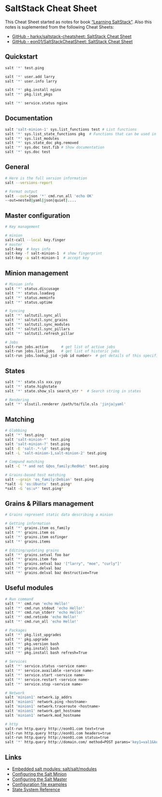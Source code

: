 # SaltStack Cheat Sheet

This Cheat Sheet started as notes for book [“Learning SaltStack”](https://www.packtpub.com/networking-and-servers/learning-saltstack-second-edition).
Also this notes is suplemented from the following Cheat Sheets:
* [GitHub - harkx/saltstack-cheatsheet: SaltStack Cheat Sheet](https://github.com/harkx/saltstack-cheatsheet)
* [GitHub - eon01/SaltStackCheatSheet: SaltStack Cheat Sheet](https://github.com/eon01/SaltStackCheatSheet)

## Quickstart
```sh
salt '*' test.ping

salt '*' user.add larry
salt '*' user.info larry

salt '*' pkg.install nginx
salt '*' pkg.list_pkgs

salt '*' service.status nginx
```

## Documentation
```sh
salt 'salt-minion-1' sys.list_functions test # List functions
salt '*' sys.list_state_functions pkg  # Functions that can be used in states
salt '*' sys.list_modules
salt '*' sys.state_doc pkg.removed
salt '*' sys.doc test.fib # Show documentation
salt '*' sys.doc test
```

## General
```sh
# Here is the full version information 
salt --versions-report

# Format output
salt --out=json '*' cmd.run_all 'echo OK'
--out=nested|yaml|json|quiet|....
```

## Master configuration
```sh
# Key management

# minion
salt-call --local key.finger
# master
salt-key  # keys info
salt-key -f salt-minion-1  # show fingerprint
salt-key -a salt-minion-1  # accept key
```

## Minion management
```sh
# Minion info
salt '*' status.discusage
salt '*' status.loadavg
salt '*' status.meminfo
salt '*' status.uptime

# Syncing
salt '*' saltutil.sync_all
salt '*' saltutil.sync_grains
salt '*' saltutil.sync_modules
salt '*' saltutil.sync_pillars
salt '*' saltutil.refresh_pillar

# Jobs
salt-run jobs.active      # get list of active jobs
salt-run jobs.list_jobs   # get list of historic jobs
salt-run jobs.lookup_jid <job id number>  # get details of this specific job
```

## States
```sh
salt '*' state.sls xxx.yyy
salt '*' state.highstate
salt '*' state.show_sls search_str *  # Search string in states

# Rendering
salt '*' slsutil.renderer /path/to/file.sls 'jinja|yaml'
```

## Matching
```sh
# Globbing
salt '*' test.ping
salt 'salt-minion-*' test.ping
salt 'salt-minion-?' test.ping
salt -E 'salt-.*-\d' test.ping
salt -L 'salt-minion-1,salt-minion-2' test.ping

# Compund matching
salt -C '* and not G@os_family:RedHat' test.ping

# Grains-based host matching
salt --grain 'os_family:Debian' test.ping
*salt -G 'os:Ubuntu' test.ping*
*salt -G 'os:u*' test.ping*
```

## Grains & Pillars management
```sh
# Grains represent static data describing a minion

# Getting information
salt '*' grains.item os_family
salt '*' grains.item os
salt '*' grains.item osfinger
salt '*' grains.items

# Editing/updating grains
salt '*' grains.setval foo bar
salt '*' grains.item foo
salt '*' grains.setval baz '["larry", "moe", "curly"]'
salt '*' grains.delval baz
salt '*' grains.delval baz destructive=True
```

## Useful modules
```sh
# Run command
salt '*' cmd.run 'echo Hello!'
salt '*' cmd.run_stdout 'echo Hello!'
salt '*' cmd.run_stderr 'echo Hello!'
salt '*' cmd.retcode 'echo Hello!'
salt '*' cmd.run_all 'echo Hello!'

# Packages
salt '*' pkg.list_upgrades
salt '*' pkg.upgrade
salt '*' pkg.version bash
salt '*' pkg.install bash
salt '*' pkg.install bash refresh=True 

# Services
salt '*' service.status <service name>
salt '*' service.available <service name>
salt '*' service.start <service name>
salt '*' service.restart <service name>
salt '*' service.stop <service name>

# Network
salt 'minion1' network.ip_addrs
salt 'minion1' network.ping <hostname>
salt 'minion1' network.traceroute <hostname>
salt 'minion1' network.get_hostname
salt 'minion1' network.mod_hostname

# http
salt-run http.query http://eon01.com text=true
salt-run http.query http://eon01.com headers=true
salt-run http.query http://eon01.com status=true
salt '*' http.query http://domain.com/ method=POST params='key1=val1&key2=val2'
```

## Links
* [Embedded salt modules: salt/salt/modules](https://github.com/saltstack/salt/tree/develop/salt/modules)
* [Configuring the Salt Minion](https://docs.saltstack.com/en/latest/ref/configuration/minion.html)
* [Configuring the Salt Master](https://docs.saltstack.com/en/latest/ref/configuration/master.html)
* [Configuration file examples](https://salt.readthedocs.io/en/stable/ref/configuration/examples.html)
* [State System Reference](https://docs.saltstack.com/en/latest/ref/states/)
